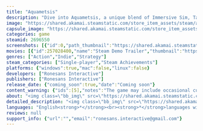 ```yaml
---
title: "Aquametsis"
description: "Dive into Aquametsis, a unique blend of Immersive Sim, Tactical FPS, and Strategy set in a submerged corporate hellscape. Control cunning mercs on high-stakes infiltration missions and engage in tactical combat while overseeing the management of your private mercenary company as a logistics manager."
image: "https://shared.akamai.steamstatic.com/store_item_assets/steam/apps/2696550/header.jpg?t=1729260366"
capsule_image: "https://shared.akamai.steamstatic.com/store_item_assets/steam/apps/2696550/capsule_231x87.jpg?t=1729260366"
categories: game
steamid: 2696550
screenshots: [{"id":0,"path_thumbnail":"https://shared.akamai.steamstatic.com/store_item_assets/steam/apps/2696550/ss_19eb232cffe2ac37256dc21165bdf1723f6d8108.600x338.jpg?t=1729260366","path_full":"https://shared.akamai.steamstatic.com/store_item_assets/steam/apps/2696550/ss_19eb232cffe2ac37256dc21165bdf1723f6d8108.1920x1080.jpg?t=1729260366"},{"id":1,"path_thumbnail":"https://shared.akamai.steamstatic.com/store_item_assets/steam/apps/2696550/ss_4e6db126dafdf7449dd9d8eed75655eb9baa7288.600x338.jpg?t=1729260366","path_full":"https://shared.akamai.steamstatic.com/store_item_assets/steam/apps/2696550/ss_4e6db126dafdf7449dd9d8eed75655eb9baa7288.1920x1080.jpg?t=1729260366"},{"id":2,"path_thumbnail":"https://shared.akamai.steamstatic.com/store_item_assets/steam/apps/2696550/ss_27142d817eb17b5acc5ceea24489c802b0f58179.600x338.jpg?t=1729260366","path_full":"https://shared.akamai.steamstatic.com/store_item_assets/steam/apps/2696550/ss_27142d817eb17b5acc5ceea24489c802b0f58179.1920x1080.jpg?t=1729260366"},{"id":3,"path_thumbnail":"https://shared.akamai.steamstatic.com/store_item_assets/steam/apps/2696550/ss_69bea84a367a5737bdda2acf664a415d3fdcddfa.600x338.jpg?t=1729260366","path_full":"https://shared.akamai.steamstatic.com/store_item_assets/steam/apps/2696550/ss_69bea84a367a5737bdda2acf664a415d3fdcddfa.1920x1080.jpg?t=1729260366"},{"id":4,"path_thumbnail":"https://shared.akamai.steamstatic.com/store_item_assets/steam/apps/2696550/ss_aec0bf7bb2dea53c420e2a8373bf5ab2b3ffc911.600x338.jpg?t=1729260366","path_full":"https://shared.akamai.steamstatic.com/store_item_assets/steam/apps/2696550/ss_aec0bf7bb2dea53c420e2a8373bf5ab2b3ffc911.1920x1080.jpg?t=1729260366"},{"id":5,"path_thumbnail":"https://shared.akamai.steamstatic.com/store_item_assets/steam/apps/2696550/ss_bd56827a39686e6a14471f880c30ed17bbcf36f6.600x338.jpg?t=1729260366","path_full":"https://shared.akamai.steamstatic.com/store_item_assets/steam/apps/2696550/ss_bd56827a39686e6a14471f880c30ed17bbcf36f6.1920x1080.jpg?t=1729260366"},{"id":6,"path_thumbnail":"https://shared.akamai.steamstatic.com/store_item_assets/steam/apps/2696550/ss_bcd549e795254f2bd4d07faf0bba9b33fbc096ce.600x338.jpg?t=1729260366","path_full":"https://shared.akamai.steamstatic.com/store_item_assets/steam/apps/2696550/ss_bcd549e795254f2bd4d07faf0bba9b33fbc096ce.1920x1080.jpg?t=1729260366"},{"id":7,"path_thumbnail":"https://shared.akamai.steamstatic.com/store_item_assets/steam/apps/2696550/ss_086f3bf66422a48db87c79ab4b2328047566c09b.600x338.jpg?t=1729260366","path_full":"https://shared.akamai.steamstatic.com/store_item_assets/steam/apps/2696550/ss_086f3bf66422a48db87c79ab4b2328047566c09b.1920x1080.jpg?t=1729260366"},{"id":8,"path_thumbnail":"https://shared.akamai.steamstatic.com/store_item_assets/steam/apps/2696550/ss_e73972c29b84c2b9b580f386acc644b67ec494c6.600x338.jpg?t=1729260366","path_full":"https://shared.akamai.steamstatic.com/store_item_assets/steam/apps/2696550/ss_e73972c29b84c2b9b580f386acc644b67ec494c6.1920x1080.jpg?t=1729260366"},{"id":9,"path_thumbnail":"https://shared.akamai.steamstatic.com/store_item_assets/steam/apps/2696550/ss_ee6816dd4c960d88f3268130f5853f29af9a2948.600x338.jpg?t=1729260366","path_full":"https://shared.akamai.steamstatic.com/store_item_assets/steam/apps/2696550/ss_ee6816dd4c960d88f3268130f5853f29af9a2948.1920x1080.jpg?t=1729260366"},{"id":10,"path_thumbnail":"https://shared.akamai.steamstatic.com/store_item_assets/steam/apps/2696550/ss_32ea1bbeb8f8ddd064b2149cef63cf66a3a09d1e.600x338.jpg?t=1729260366","path_full":"https://shared.akamai.steamstatic.com/store_item_assets/steam/apps/2696550/ss_32ea1bbeb8f8ddd064b2149cef63cf66a3a09d1e.1920x1080.jpg?t=1729260366"},{"id":12,"path_thumbnail":"https://shared.akamai.steamstatic.com/store_item_assets/steam/apps/2696550/ss_7a56fcda4b369f43a21e68891d0eaf60ab869223.600x338.jpg?t=1729260366","path_full":"https://shared.akamai.steamstatic.com/store_item_assets/steam/apps/2696550/ss_7a56fcda4b369f43a21e68891d0eaf60ab869223.1920x1080.jpg?t=1729260366"},{"id":13,"path_thumbnail":"https://shared.akamai.steamstatic.com/store_item_assets/steam/apps/2696550/ss_42a1c513b640d19c9e24839d329a47008b618273.600x338.jpg?t=1729260366","path_full":"https://shared.akamai.steamstatic.com/store_item_assets/steam/apps/2696550/ss_42a1c513b640d19c9e24839d329a47008b618273.1920x1080.jpg?t=1729260366"}]
movies: [{"id":257028400,"name":"Steam Demo Trailer","thumbnail":"https://shared.akamai.steamstatic.com/store_item_assets/steam/apps/257028400/movie.293x165.jpg?t=1717598655","webm":{"480":"http://video.akamai.steamstatic.com/store_trailers/257028400/movie480_vp9.webm?t=1717598655","max":"http://video.akamai.steamstatic.com/store_trailers/257028400/movie_max_vp9.webm?t=1717598655"},"mp4":{"480":"http://video.akamai.steamstatic.com/store_trailers/257028400/movie480.mp4?t=1717598655","max":"http://video.akamai.steamstatic.com/store_trailers/257028400/movie_max.mp4?t=1717598655"},"highlight":true},{"id":256982653,"name":"Announcement Trailer","thumbnail":"https://shared.akamai.steamstatic.com/store_item_assets/steam/apps/256982653/movie.293x165.jpg?t=1707402046","webm":{"480":"http://video.akamai.steamstatic.com/store_trailers/256982653/movie480_vp9.webm?t=1707402046","max":"http://video.akamai.steamstatic.com/store_trailers/256982653/movie_max_vp9.webm?t=1707402046"},"mp4":{"480":"http://video.akamai.steamstatic.com/store_trailers/256982653/movie480.mp4?t=1707402046","max":"http://video.akamai.steamstatic.com/store_trailers/256982653/movie_max.mp4?t=1707402046"},"highlight":false}]
genres: ["Action","Indie","Strategy"]
steam_categories: ["Single-player","Steam Achievements"]
platforms: {"windows":true,"mac":false,"linux":false}
developers: ["Ronesans Interactive"]
publishers: ["Ronesans Interactive"]
release_date: {"coming_soon":true,"date":"Coming soon"}
content_warning: {"ids":[5],"notes":"The game may include occasional cursing, crude language, and mild depictions of blood, with themes related to accidental death, bodily injury, and non-graphic violence."}
about: "<img class=\"bb_img\" src=\"https://shared.akamai.steamstatic.com/store_item_assets/steam/apps/2696550/extras/Drone.gif?t=1729260366\" /><br>Immerse yourself in this captivating <i><strong>Tactical FPS/Base Building</strong></i> hybrid, unfolding within a corporate dystopia shrouded in paranoia. In the wake of an inexplicable event that submerged the Earth, known as <i><strong>Aquametsis</strong></i>, a pervasive sense of both terror and paranoia fills the air. As the world grapples with the aftermath, humanity has constructed offshore structures, underwater facilities, and floating cities. Amidst all this chaos, engage in intense tactical espionage and strategic base building as you navigate a realm rife with mystery and danger.<br><br><img class=\"bb_img\" src=\"https://shared.akamai.steamstatic.com/store_item_assets/steam/apps/2696550/extras/Animation.gif?t=1729260366\" /><h2 class=\"bb_tag\">Immersive Gameplay</h2> Control one of the many skilled mercs of Mercenarium on high-stakes missions where survival is paramount. Utilize a variety of tools to eliminate threats, including security guards, mechs, surveillance cameras, and the unpredictable environment itself. <i><strong>Vigilance is key</strong></i>; ensure your merc is well-prepared to endure the challenges that await beneath the waves.<br><br><img class=\"bb_img\" src=\"https://shared.akamai.steamstatic.com/store_item_assets/steam/apps/2696550/extras/CEO.gif?t=1729260366\" /><h2 class=\"bb_tag\">Strategic Management</h2> Step into the shoes of a logistics manager, overseeing an organization struggling to thrive in this submerged nightmare. Hire and deploy mercenaries on sabotage missions provided by private companies. Manage your headquarters, build facilities, balance resources, and ensure the success of each mission. The presence of <i><strong>loan sharks</strong></i> breathing down your neck serves as a powerful incentive."
detailed_description: "<img class=\"bb_img\" src=\"https://shared.akamai.steamstatic.com/store_item_assets/steam/apps/2696550/extras/Drone.gif?t=1729260366\" /><br>Immerse yourself in this captivating <i><strong>Tactical FPS/Base Building</strong></i> hybrid, unfolding within a corporate dystopia shrouded in paranoia. In the wake of an inexplicable event that submerged the Earth, known as <i><strong>Aquametsis</strong></i>, a pervasive sense of both terror and paranoia fills the air. As the world grapples with the aftermath, humanity has constructed offshore structures, underwater facilities, and floating cities. Amidst all this chaos, engage in intense tactical espionage and strategic base building as you navigate a realm rife with mystery and danger.<br><br><img class=\"bb_img\" src=\"https://shared.akamai.steamstatic.com/store_item_assets/steam/apps/2696550/extras/Animation.gif?t=1729260366\" /><h2 class=\"bb_tag\">Immersive Gameplay</h2> Control one of the many skilled mercs of Mercenarium on high-stakes missions where survival is paramount. Utilize a variety of tools to eliminate threats, including security guards, mechs, surveillance cameras, and the unpredictable environment itself. <i><strong>Vigilance is key</strong></i>; ensure your merc is well-prepared to endure the challenges that await beneath the waves.<br><br><img class=\"bb_img\" src=\"https://shared.akamai.steamstatic.com/store_item_assets/steam/apps/2696550/extras/CEO.gif?t=1729260366\" /><h2 class=\"bb_tag\">Strategic Management</h2> Step into the shoes of a logistics manager, overseeing an organization struggling to thrive in this submerged nightmare. Hire and deploy mercenaries on sabotage missions provided by private companies. Manage your headquarters, build facilities, balance resources, and ensure the success of each mission. The presence of <i><strong>loan sharks</strong></i> breathing down your neck serves as a powerful incentive."
languages: "English<strong>*</strong><br><strong>*</strong>languages with full audio support"
reviews: null
support_info: {"url":"","email":"ronesans.interactive@gmail.com"}
---
```


